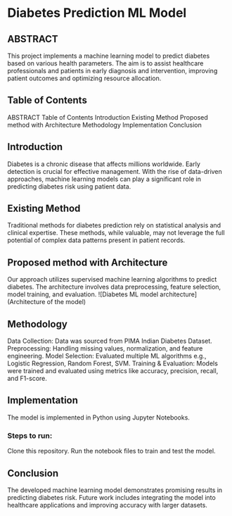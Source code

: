 # Diabetes Prediction ML Model

## ABSTRACT
This project implements a machine learning model to predict diabetes based on various health parameters. The aim is to assist healthcare professionals and patients in early diagnosis and intervention, improving patient outcomes and optimizing resource allocation.

## Table of Contents
ABSTRACT
Table of Contents
Introduction
Existing Method
Proposed method with Architecture
Methodology
Implementation
Conclusion

## Introduction
Diabetes is a chronic disease that affects millions worldwide. Early detection is crucial for effective management. With the rise of data-driven approaches, machine learning models can play a significant role in predicting diabetes risk using patient data.

## Existing Method
Traditional methods for diabetes prediction rely on statistical analysis and clinical expertise. These methods, while valuable, may not leverage the full potential of complex data patterns present in patient records.

## Proposed method with Architecture
Our approach utilizes supervised machine learning algorithms to predict diabetes. The architecture involves data preprocessing, feature selection, model training, and evaluation.
![Diabetes ML model architecture] (Architecture of the model)

## Methodology
Data Collection: Data was sourced from PIMA Indian Diabetes Dataset.
Preprocessing: Handling missing values, normalization, and feature engineering.
Model Selection: Evaluated multiple ML algorithms e.g., Logistic Regression, Random Forest, SVM.
Training & Evaluation: Models were trained and evaluated using metrics like accuracy, precision, recall, and F1-score.

## Implementation
The model is implemented in Python using Jupyter Notebooks.
### Steps to run:
Clone this repository.
Run the notebook files to train and test the model.

## Conclusion
The developed machine learning model demonstrates promising results in predicting diabetes risk. Future work includes integrating the model into healthcare applications and improving accuracy with larger datasets.
